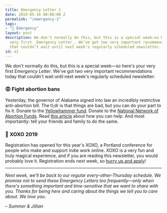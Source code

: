```yaml
---
title: Emergency Letter 1
date: 2019-05-16 00:00:00 Z
permalink: "/emergency-1"
tags:
- "🚨 Emergency"
layout: post
description: We don't normally do this, but this is a special week—so here's your
  very first _Emergency Letter_. We've got two very important recommendations today
  that couldn't wait until next week's regularly scheduled newsletter.
id: e1
---
```


We don't normally do this, but this is a special week—so here's your very first _Emergency Letter_. We've got two very important recommendations today that couldn't wait until next week's regularly scheduled newsletter:

### 😡 Fight abortion bans

Yesterday, the governor of Alabama signed into law an incredibly restrictive anti-abortion bill. The tl;dr is that things are bad, but you can do your part to fix it. Donate to the [Yellowhammer fund](https://yellowhammerfund.org/). Donate to the [National Network of Abortion Funds](https://abortionfunds.org/need-abortion/). Read [this article](https://www.thecut.com/2019/05/how-to-help-alabama-6-week-abortion-ban-georgia.html) about how you can help. And most importantly: tell your friends and family to do the same.

### 🎉 XOXO 2019

Registration has opened for this year's XOXO, a Portland conference for people who make and support indie work online. XOXO is a very fun and truly magical experience, and if you are reading this newsletter, you would probably love it. Registration ends next week, so [hurry up and apply](https://2019.xoxofest.com/)!

---

_Next week, we'll be back to our regular every-other-Thursday schedule. We promise not to send these Emergency Letters too frequently—only when there's something important and time-sensitive that we want to share with you. Thanks for being here and caring about the things we tell you to care about. We love you._

– _Summer & Jillian_
